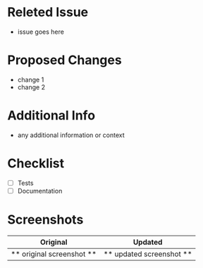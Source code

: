 # Releted Issue
- issue goes here

# Proposed Changes
- change 1
- change 2

# Additional Info
- any additional information or context

# Checklist
- [ ] Tests
- [ ] Documentation

# Screenshots

Original                    |   Updated
:--------------------------:|:--------------------------:
** original screenshot **   |   ** updated screenshot **
